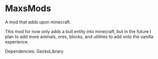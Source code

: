# MaxsMods

A mod that adds upon minecraft. 

This mod for now only adds a bull entity into minecraft, but in the future I plan to add more animals, ores, blocks, and utilities to add onto the vanilla experience. 

Dependencies: GeckoLibrary 

